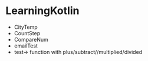 # LearningKotlin
- CityTemp
- CountStep
- CompareNum
- emailTest
- test-> function with plus/subtract//multiplied/divided
